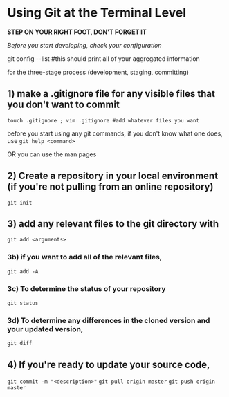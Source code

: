 # Using Git at the Terminal Level
**STEP ON YOUR RIGHT FOOT, DON'T FORGET IT**

*Before you start developing, check your configuration*

git config --list #this should print all of your aggregated information

for the three-stage process (development, staging, committing)

## 1) make a .gitignore file for any visible files that you don't want to commit

`touch .gitignore ; vim .gitignore #add whatever files you want`

before you start using any git commands, if you don't know what one does, use
`git help <command>`

OR you can use the man pages

## 2) Create a repository in your local environment (if you're not pulling from an online repository)

`git init`

## 3) add any relevant files to the git directory with

`git add <arguments>`

### 3b) if you want to add all of the relevant files,

`git add -A`

### 3c) To determine the status of your repository

`git status`

### 3d) To determine any differences in the cloned version and your updated version,

`git diff`

## 4) If you're ready to update your source code, 

`git commit -m "<description>"`
`git pull origin master`
`git push origin master`


